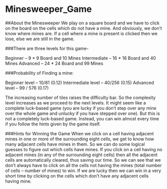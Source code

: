 # Minesweeper_Game

##About the Minesweeper
We play on a square board and we have to click on the board on the cells which do not have a mine. And obviously, we don’t know where mines are. If a cell where a mine is present is clicked then we lose, else we are still in the game. 

###There are three levels for this game-

Beginner – 9 * 9 Board and 10 Mines
Intermediate – 16 * 16 Board and 40 Mines
Advanced – 24 * 24 Board and 99 Mines

###Probability of Finding a mine: 

Beginner  level –  10/81 (0.12)
Intermediate level – 40/256 (0.15)
Advanced level – 99 / 576 (0.17)

The increasing number of tiles raises the difficulty bar. So the complexity level increases as we proceed to the next levels.
It might seem like a complete luck-based game (you are lucky if you don’t step over any mine over the whole game and unlucky if you have stepped over one). But this is not a completely luck-based game. Instead, you can win almost every time if you follow the hints given by the game itself. 

###Hints for Winning the Game
When we click on a cell having adjacent mines in one or more of the surrounding eight cells, we get to know how many adjacent cells have mines in them. So we can do some logical guesses to figure out which cells have mines.
If you click on a cell having no adjacent mines (in any of the surrounding eight cells) then all the adjacent cells are automatically cleared, thus saving our time.
So we can see that we don’t always have to click on all the cells not having the mines (total number of cells – number of mines) to win. If we are lucky then we can win in a very short time by clicking on the cells which don’t have any adjacent cells having mine.
